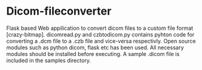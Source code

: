 # Dicom-fileconverter

Flask based Web appilication to convert dicom files to a custom file format [crazy-bitmap].
dicomread.py and czbtodicom.py contains pyhton code for converting a .dcm file to a .czb file and vice-versa respectivly.
Open source modules such as python dicom, flask etc has been used.
All necessary modules should be installed before executing.
A sample .dicom file is included in the samples directory.


